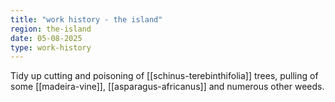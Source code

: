```yaml
---
title: "work history - the island"
region: the-island
date: 05-08-2025
type: work-history
---
```


Tidy up cutting and poisoning of [[schinus-terebinthifolia]] trees, pulling of some [[madeira-vine]], [[asparagus-africanus]] and numerous other weeds.


